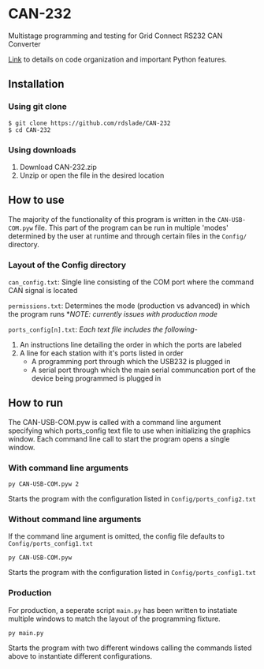 # CAN-232
Multistage programming and testing for Grid Connect RS232 CAN Converter

[Link](https://rdslade.github.io/CAN-232/howto) to details on code organization and important Python features.

## Installation
### Using git clone
```
$ git clone https://github.com/rdslade/CAN-232
$ cd CAN-232
```
### Using downloads
1. Download CAN-232.zip
2. Unzip or open the file in the desired location

## How to use
The majority of the functionality of this program is written in the `CAN-USB-COM.pyw` file. 
This part of the program can be run in multiple 'modes' determined by the user at runtime and through certain files in the `Config/` directory.

### Layout of the Config directory
`can_config.txt`: Single line consisting of the COM port where the command CAN signal is located

`permissions.txt`: Determines the mode (production vs advanced) in which the program runs
  **NOTE: currently issues with production mode*
  
 `ports_config[n].txt`: *Each text file includes the following*-
 
 1. An instructions line detailing the order in which the ports are labeled
 2. A line for each station with it's ports listed in order
    * A programming port through which the USB232 is plugged in
    * A serial port through which the main serial communcation port of the device being programmed is plugged in
    
## How to run
The CAN-USB-COM.pyw is called with a command line argument specifying which ports_config text file to use when initializing the graphics window. Each command line call to start the program opens a single window. 

### With command line arguments

```
py CAN-USB-COM.pyw 2
```
Starts the program with the configuration listed in `Config/ports_config2.txt`

### Without command line arguments
If the command line argument is omitted, the config file defaults to `Config/ports_config1.txt`
```
py CAN-USB-COM.pyw
```
Starts the program with the configuration listed in `Config/ports_config1.txt`

### Production
For production, a seperate script `main.py` has been written to instatiate multiple windows to match the layout of the programming fixture.

```
py main.py
```
Starts the program with two different windows calling the commands listed above to instantiate different configurations.

